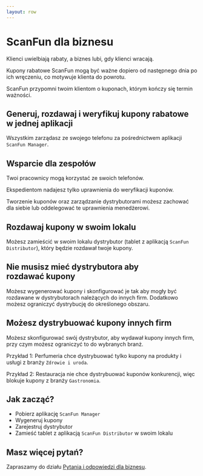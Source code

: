 ```yaml
---
layout: row 
---
```


# ScanFun dla biznesu

Klienci uwielbiają rabaty, a biznes lubi, gdy klienci wracają.

Kupony rabatowe ScanFun mogą być ważne dopiero od następnego dnia po ich wręczeniu, co motywuje klienta do powrotu.

ScanFun przypomni twoim klientom o kuponach, którym kończy się termin ważności.

## Generuj, rozdawaj i weryfikuj kupony rabatowe w jednej aplikacji

Wszystkim zarządasz ze swojego telefonu za pośrednictwem aplikacji `ScanFun Manager`.

## Wsparcie dla zespołów

Twoi pracownicy mogą korzystać ze swoich telefonów.

Ekspedientom nadajesz tylko uprawnienia do weryfikacji kuponów.

Tworzenie kuponów oraz zarządzanie dystrybutorami możesz zachować dla siebie lub oddelegować te uprawnienia menedżerowi.

## Rozdawaj kupony w swoim lokalu

Możesz zamieścić w swoim lokalu dystrybutor (tablet z aplikacją `ScanFun Distributor`), który będzie rozdawał
twoje kupony.

## Nie musisz mieć dystrybutora aby rozdawać kupony

Możesz wygenerować kupony i skonfigurować je tak aby mogły być rozdawane w dystrybutorach należących do innych firm.
Dodatkowo możesz ograniczyć dystrybucję do określonego obszaru.

## Możesz dystrybuować kupony innych firm         

Możesz skonfigurować swój dystrybutor, aby wydawał kupony innych firm, przy czym możesz ograniczyć to do wybranych branż.

Przykład 1: Perfumeria chce dystrybuować tylko kupony na produkty i usługi z branży `Zdrowie i uroda`.

Przykład 2: Restauracja nie chce dystrybuować kuponów konkurencji, więc blokuje kupony z branży `Gastronomia`.

## Jak zacząć?

* Pobierz aplikację `ScanFun Manager`
* Wygeneruj kupony
* Zarejestruj dystrybutor
* Zamieść tablet z aplikacją `ScanFun Distributor` w swoim lokalu 

## Masz więcej pytań?

Zapraszamy do działu [Pytania i odpowiedzi dla biznesu](/dla-biznesu/pytania-i-odpowiedzi).
